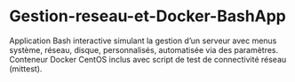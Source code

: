 # Gestion-reseau-et-Docker-BashApp
Application Bash interactive simulant la gestion d’un serveur avec menus système, réseau, disque, personnalisés, automatisée via des paramètres. Conteneur Docker CentOS inclus avec script de test de connectivité réseau (mittest).
